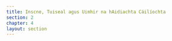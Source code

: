 ```yaml
---
title: Inscne, Tuiseal agus Uimhir na hAidiachta Cáilíochta
section: 2
chapter: 4
layout: section
---
```

